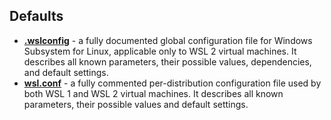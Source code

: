 ## Defaults

- [**.wslconfig**](https://github.com/greengorych/wsl-configurations/tree/main/defaults/.wslconfig) - a fully documented global configuration file for Windows Subsystem for Linux, applicable only to WSL 2 virtual machines. It describes all known parameters, their possible values, dependencies, and default settings.
- [**wsl.conf**](https://github.com/greengorych/wsl-configurations/tree/main/defaults/wsl.conf) - a fully commented per-distribution configuration file used by both WSL 1 and WSL 2 virtual machines. It describes all known parameters, their possible values and default settings.
